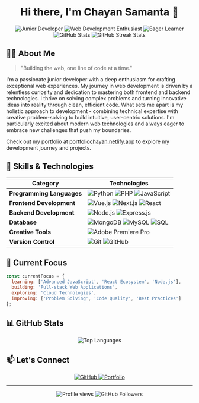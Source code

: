 <div align="center">
  <h1>Hi there, I'm Chayan Samanta 👋</h1>
  <img src="https://img.shields.io/badge/Junior-Developer-FF6B6B?style=for-the-badge" alt="Junior Developer">
  <img src="https://img.shields.io/badge/Web_Development-Enthusiast-4CAF50?style=for-the-badge" alt="Web Development Enthusiast">
  <img src="https://img.shields.io/badge/Eager-Learner-FF9800?style=for-the-badge" alt="Eager Learner">
</div>

<div align="center">
  <img src="https://github-readme-stats.vercel.app/api?username=Chayan-Samanta&show_icons=true&theme=radical" alt="GitHub Stats">
  <img src="https://github-readme-streak-stats.herokuapp.com/?user=Chayan-Samanta&theme=radical" alt="GitHub Streak Stats">
</div>

## 👨‍💻 About Me

> "Building the web, one line of code at a time."

I'm a passionate junior developer with a deep enthusiasm for crafting exceptional web experiences. My journey in web development is driven by a relentless curiosity and dedication to mastering both frontend and backend technologies. I thrive on solving complex problems and turning innovative ideas into reality through clean, efficient code. What sets me apart is my holistic approach to development - combining technical expertise with creative problem-solving to build intuitive, user-centric solutions. I'm particularly excited about modern web technologies and always eager to embrace new challenges that push my boundaries.

Check out my portfolio at [portfoliochayan.netlify.app](https://portfoliochayan.netlify.app) to explore my development journey and projects.

## 🚀 Skills & Technologies

<div align="center">

| Category | Technologies |
|----------|-------------|
| **Programming Languages** | ![Python](https://img.shields.io/badge/-Python-3776AB?style=for-the-badge&logo=python&logoColor=white) ![PHP](https://img.shields.io/badge/-PHP-777BB4?style=for-the-badge&logo=php&logoColor=white) ![JavaScript](https://img.shields.io/badge/-JavaScript-F7DF1E?style=for-the-badge&logo=javascript&logoColor=black) |
| **Frontend Development** | ![Vue.js](https://img.shields.io/badge/-Vue.js-4FC08D?style=for-the-badge&logo=vue.js&logoColor=white) ![Next.js](https://img.shields.io/badge/-Next.js-000000?style=for-the-badge&logo=next.js&logoColor=white) ![React](https://img.shields.io/badge/-React-61DAFB?style=for-the-badge&logo=react&logoColor=black) |
| **Backend Development** | ![Node.js](https://img.shields.io/badge/-Node.js-339933?style=for-the-badge&logo=node.js&logoColor=white) ![Express.js](https://img.shields.io/badge/-Express.js-000000?style=for-the-badge&logo=express&logoColor=white) |
| **Database** | ![MongoDB](https://img.shields.io/badge/-MongoDB-47A248?style=for-the-badge&logo=mongodb&logoColor=white) ![MySQL](https://img.shields.io/badge/-MySQL-4479A1?style=for-the-badge&logo=mysql&logoColor=white) ![SQL](https://img.shields.io/badge/-SQL-CC2927?style=for-the-badge&logo=microsoft-sql-server&logoColor=white) |
| **Creative Tools** | ![Adobe Premiere Pro](https://img.shields.io/badge/-Adobe_Premiere_Pro-9999FF?style=for-the-badge&logo=adobe-premiere-pro&logoColor=white) |
| **Version Control** | ![Git](https://img.shields.io/badge/-Git-F05032?style=for-the-badge&logo=git&logoColor=white) ![GitHub](https://img.shields.io/badge/-GitHub-181717?style=for-the-badge&logo=github) |

</div>

## 🌱 Current Focus

```javascript
const currentFocus = {
  learning: ['Advanced JavaScript', 'React Ecosystem', 'Node.js'],
  building: 'Full-stack Web Applications',
  exploring: 'Cloud Technologies',
  improving: ['Problem Solving', 'Code Quality', 'Best Practices']
};
```

## 📊 GitHub Stats

<div align="center">
  <img src="https://github-readme-stats.vercel.app/api/top-langs/?username=Chayan-Samanta&layout=compact&theme=radical" alt="Top Languages">
</div>

## 📫 Let's Connect

<div align="center">
  <a href="https://github.com/Chayan-Samanta">
    <img src="https://img.shields.io/badge/GitHub-Follow-181717?style=for-the-badge&logo=github" alt="GitHub">
  </a>
  <a href="https://portfoliochayan.netlify.app">
    <img src="https://img.shields.io/badge/Portfolio-Visit_Now-00C7B7?style=for-the-badge&logo=netlify" alt="Portfolio">
  </a>
</div>

---

<div align="center">
  <img src="https://komarev.com/ghpvc/?username=Chayan-Samanta&color=blueviolet&style=for-the-badge" alt="Profile views">
  <img src="https://img.shields.io/github/followers/Chayan-Samanta?style=for-the-badge&color=06d6a0" alt="GitHub Followers">
</div>
